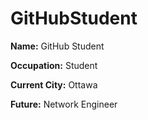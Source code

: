# GitHubStudent

**Name:** GitHub Student

**Occupation:** Student

**Current City:** Ottawa

**Future:** Network Engineer
